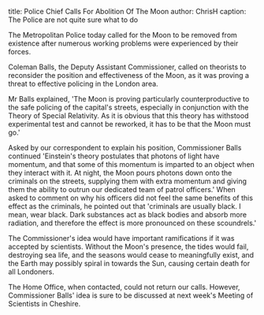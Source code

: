 title: Police Chief Calls For Abolition Of The Moon
author: ChrisH
caption: The Police are not quite sure what to do

<p>
The Metropolitan Police today called for the Moon to be removed from existence after numerous working problems were experienced by their forces.
</p>
<!--BREAK-->
<p>
Coleman Balls, the Deputy Assistant Commissioner, called on
theorists to reconsider the position and effectiveness of the Moon,
as it was proving a threat to effective policing in the
London area.
</p>
<p>
Mr Balls explained, 'The Moon is proving particularly
counterproductive to the safe policing of the capital's
streets, especially in conjunction with the Theory of
Special Relativity. As it is obvious that this theory
has withstood experimental test and cannot be reworked,
it has to be that the Moon must go.'
</p>
<p>
Asked by our correspondent to explain his position,
Commissioner Balls continued 'Einstein's theory
postulates that photons of light have momentum,
and that some of this momentum is imparted to an
object when they interact with it. At night, the
Moon pours photons down onto the criminals on the
streets, supplying them with extra momentum and
giving them the ability to outrun our dedicated
team of patrol officers.' When asked to comment 
on why his officers did not feel the same benefits
of this effect as the criminals, he pointed out that
'criminals are usually black. I mean, wear black.
Dark substances act as black bodies and absorb more
radiation, and therefore the effect is more pronounced
on these scoundrels.'
</p>
<p>
The Commissioner's idea would have important ramifications
if it was accepted by scientists. Without the Moon's
presence, the tides would fail, destroying sea life,
and the seasons would cease to meaningfully exist, and
the Earth may possibly spiral in towards the Sun,
causing certain death for all Londoners.
</p>
<p>
The Home Office, when contacted, could not return our
calls. However, Commissioner Balls' idea is sure to be
discussed at next week's Meeting of Scientists in
Cheshire.
</p>


